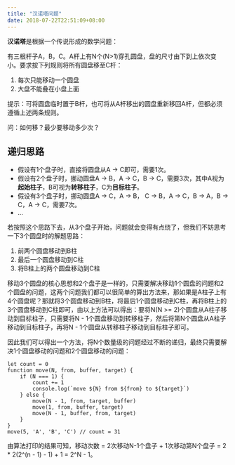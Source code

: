 ```yaml
---
title: "汉诺塔问题"
date: 2018-07-22T22:51:09+08:00
---
```

**汉诺塔**是根据一个传说形成的数学问题：

有三根杆子A，B，C。A杆上有N个(N>1)穿孔圆盘，盘的尺寸由下到上依次变小。要求按下列规则将所有圆盘移至C杆：

1. 每次只能移动一个圆盘
2. 大盘不能叠在小盘上面

提示：可将圆盘临时置于B杆，也可将从A杆移出的圆盘重新移回A杆，但都必须遵循上述两条规则。

问：如何移？最少要移动多少次？

## 递归思路

- 假设有1个盘子时，直接将圆盘从A -> C即可，需要1次。
- 假设有2个盘子时，挪动圆盘A -> B，A -> C，B -> C，需要3次，其中A视为**起始柱子**，B可视为**转移柱子**，C为**目标柱子**。
- 假设有3个盘子时，挪动圆盘A -> C，A -> B， C -> B，A -> C，B -> A，B -> C，A -> C，需要7次。
- ...

若按照这个思路下去，从3个盘子开始，问题就会变得有点绕了，但我们不妨思考一下3个圆盘时的解题思路：

1. 前两个圆盘移动到B柱
2. 最后一个圆盘移动到C柱
3. 将B柱上的两个圆盘移动到C柱

移动3个圆盘的核心思想和2个盘子是一样的，只需要解决移动1个圆盘的问题和2个圆盘的问题，这两个问题我们都可以很简单的算出方法来，那如果是A柱子上有4个圆盘呢？那就将3个圆盘移动到B柱，将最后1个圆盘移动到C柱，再将B柱上的3个圆盘移动到C柱即可，由以上方法可以得出：要将N(N >= 2)个圆盘从A柱子移动到目标柱子，只需要将N - 1个圆盘移动到转移柱子，然后将第N个圆盘从A柱子移动到目标柱子，再将N - 1个圆盘从转移柱子移动到目标柱子即可。

因此我们可以得出一个方法，将N个数量级的问题经过不断的递归，最终只需要解决1个圆盘移动的问题和2个圆盘移动的问题：

```
let count = 0
function move(N, from, buffer, target) {
    if (N === 1) {
    	count += 1
        console.log(`move ${N} from ${from} to ${target}`)
    } else {
    	move(N - 1, from, target, buffer)
        move(1, from, buffer, target)
        move(N - 1, buffer, from, target)
    }
}
move(5, 'A', 'B', 'C') // count = 31
```

由算法打印的结果可知，移动次数 = 2次移动N-1个盘子 + 1次移动第N个盘子 = 2 * 2(2^(n - 1) - 1) + 1 = 2^N - 1。





